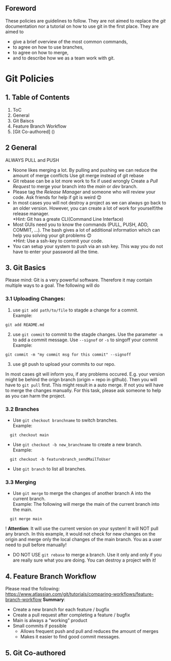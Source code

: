 ## Foreword
These policies are guidelines to follow. They are not aimed to replace the *git* documentation nor a tutorial on how to use git in the first place.
They are aimed to 
* give a brief overview of the most common commands,
* to agree on how to use branches,
* to agree on how to merge, 
* and to describe how we as a team work with git.

# Git Policies
## 1. Table of Contents
1. ToC
2. General
3. Git Baiscs 
4. Feature Branch Workflow
5. [Git Co-authored] ()
## 2 General
ALWAYS PULL and PUSH 
* Noone likes merging a lot. By pulling and pushing we can reduce the amount of merge conflicts 
Use git merge instead of git rebase  
* Git rebase can be a lot more work to fix if used wrongly 
Create a *Pull Request* to merge your branch into the *main* or *dev* branch.
* Please tag the *Release Manager* and someone who will review your code.
Ask friends for help if git is weird 😊  
* In most cases you will not destroy a project as we can always go back to an older version. However, you can create a lot of work for yourself/the release manager.  
*Hint: Git has a greate CLI(Command Line Interface)
* Most GUIs need you to know the commands (PULL, PUSH, ADD, COMMIT, …). The bash gives a lot of additional information which can help you solving your git problems 😊  
*Hint: Use a ssh-key to commit your code. 
* You can setup your system to push via an ssh key. This way you do not have to enter your password all the time.

## 3. Git Basics
Please mind: Git is a very powerful software. Therefore it may contain multiple ways to a goal. The following will do 
### 3.1 Uploading Changes:
1) use ``git add path/to/file`` to stagde a change for a commit.<br />Example:
  ```
  git add README.md
  ```
2) use ``git commit`` to commit to the stagde changes. Use the parameter ``-m`` to add a commit message. Use ``--signof`` or ``-s`` to singoff your commit<br />Example:
  ```
  git commit -m "my commit msg for this commit" --signoff
  ```
3) use git push to upload your commits to our repo. 

In most cases git will inform you, if any problems occured. E.g. your version might be behind the orign branch (origin = repo in github).
Then you will have to ``git pull`` first. This might result in a auto merge. If not you will have to merge the changes manually. 
For this task, please ask someone to help as you can harm the project.

### 3.2 Branches
- Use ``git checkout branchname`` to switch branches. <br />Example:
```
  git checkout main
  ```
- Use ``git checkout -b new_branchname`` to create a new branch.<br />Example:
```
  git checkout -b featurebranch_sendMailToUser
  ```
- Use ``git branch`` to list all branches.

### 3.3 Merging

- Use ``git merge`` to merge the changes of another branch A into the current branch. <br />Example: The following will merge the main of the current branch into the main.
```
  git merge main 
```
  ! **Attention**: It will use the current version on your system! It will NOT pull any branch. In this example, it would not check for new changes on the origin and merge only the local changes of the main branch. 
  You as a user need to pull before manually! 
- DO NOT USE ``git rebase`` to merge a branch. Use it only and only if you are really sure what you are doing. You can destroy a project with it! 


## 4. Feature Branch Workflow
Please read the following: https://www.atlassian.com/git/tutorials/comparing-workflows/feature-branch-workflow 
**Summary**: 
* Create a new branch for each feature / bugfix
* Create a pull request after completing a feature / bugfix 
* Main is always a “working” product 
* Small commits if possible 
  * Allows frequent push and pull and reduces the amount of merges 
  * Makes it easier to find good commit messages.  

## 5. Git Co-authored
